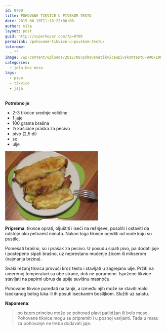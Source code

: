 ```yaml
---
id: 9700
title: POHOVANE TIKVICE U PIVSKOM TESTU
date: 2015-08-10T11:18:22+00:00
author: mila
layout: post
guid: http://superkuvar.com/?p=9700
permalink: /pohovane-tikvice-u-pivskom-testu/
totvreme:
  - ""
image: /wp-content/uploads/2015/08/pohovanetikviceupivskomtestu-940x198.jpg
categories:
  - jela bez mesa
tags:
  - pivo
  - tikvice
  - jaja
---
```

**Potrebno je**:  
* 2-3 tikvice srednje veličine  
* 1 jaje  
* 100 grama brašna  
* ½ kašičice praška za pecivo  
* pivo (2,5 dl)  
* so  
* ulje

[<img class="alignnone size-medium wp-image-9702" src="/wp-content/uploads/2015/08/pohovanetikviceupivskomtestu-300x225.jpg" alt="pohovanetikviceupivskomtestu" width="300" height="225" />](/wp-content/uploads/2015/08/pohovanetikviceupivskomtestu-e1439205342274.jpg)

**Priprema**: tikvice oprati, oljuštiti i iseći na režnjeve, posoliti i ostaviti da odstoje oko petnaest minuta. Nakon toga tikvice ocediti od vode koju su pustile.

Pomešati brašno, so i prašak za pecivo. U posudu sipati pivo, pa dodati jaje i postepeno sipati brašno, uz neprestano mućenje žicom ili mikserom (najmanja brzina).

Svaki režanj tikvica provući kroz testo i stavljati u zagrejano ulje. Pržiti na umerenoj temperaturi sa obe strane, dok ne porumene. Ispržene tikvice stavljati na papirni ubrus da upije suvišnu masnoću.

Pohovane tikvice poređati na tanjir, a između njih može se staviti malo iseckanog belog luka ili ih posuti iseckanim bosiljkom. Služiti uz salatu.

**Napomena**: 
> po istom principu može se pohovati plavi patlidžan ili belo meso. Pohovane tikvice mogu se pripremiti i u posnoj varijanti. Tada u masu za pohovanje ne treba dodavati jaje.